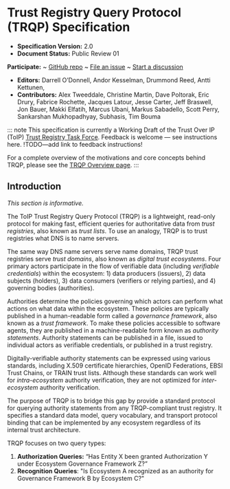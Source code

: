 **Trust Registry Query Protocol (TRQP) Specification**
==================

- **Specification Version:** 2.0
- **Document Status:** Public Review 01

**Participate:**
~ [GitHub repo](https://github.com/trustoverip/tswg-trust-registry-protocol/tree/main)
~ [File an issue](https://github.com/trustoverip/tswg-trust-registry-protocol/issues)
~ [Start a discussion](https://github.com/trustoverip/tswg-trust-registry-protocol/discussions)

- **Editors:** Darrell O’Donnell, Andor Kesselman, Drummond Reed, Antti Kettunen,  
- **Contributors:** Alex Tweeddale, Christine Martin, Dave Poltorak, Eric Drury, Fabrice Rochette, Jacques Latour, Jesse Carter, Jeff Braswell, Jon Bauer, Makki Elfatih, Marcus Ubani, Markus Sabadello, Scott Perry, Sankarshan Mukhopadhyay, Subhasis, Tim Bouma

::: note
This specification is currently a Working Draft of the Trust Over IP (ToIP) [Trust Registry Task Force](https://wiki.trustoverip.org/display/HOME/Trust+Registry+Task+Force). Feedback is welcome — see instructions here. !TODO—add link to feedback instructions!

For a complete overview of the motivations and core concepts behind TRQP, please see the [TRQP Overview page](https://lf-toip.atlassian.net/wiki/spaces/HOME/pages/22996548/ToIP+Trust+Registry+Query+Protocol+TRQP+Specification+Overview).
:::

## Introduction
_This section is informative._

The ToIP Trust Registry Query Protocol (TRQP) is a lightweight, read-only protocol for making fast, efficient queries for authoritative data from *trust registries*, also known as *trust lists*. To use an analogy, TRQP is to trust registries what DNS is to name servers.

The same way DNS name servers serve name domains, TRQP trust registries serve *trust domains*, also known as *digital trust ecosystems*. Four primary actors participate in the flow of verifiable data (including *verifiable credentials*) within the ecosystem: 1) data producers (issuers), 2) data subjects (holders), 3) data consumers (verifiers or relying parties), and 4) governing bodies (authorities). 

Authorities determine the policies governing which actors can perform what actions on what data within the ecosystem. These policies are typically published in a human-readable form called a *governance framework*, also known as a *trust framework*. To make these policies accessible to software agents, they are published in a machine-readable form known as *authority statements*. Authority statements can be published in a file, issued to individual actors as verifiable credentials, or published in a trust registry.

Digitally-verifiable authority statements can be expressed using various standards, including X.509 certificate hierarchies, OpenID Federations, EBSI Trust Chains, or TRAIN trust lists. Although these standards can work well for *intra-ecosystem* authority verification, they are not optimized for *inter-ecosystem* authority verification.

The purpose of TRQP is to bridge this gap by provide a standard protocol for querying authority statements from any TRQP-compliant trust registry. It specifies a standard data model, query vocabulary, and transport protocol binding that can be implemented by any ecosystem regardless of its internal trust architecture.

TRQP focuses on two query types:

1. **Authorization Queries:** “Has Entity X been granted Authorization Y under Ecosystem Governance Framework Z?”
2. **Recognition Queries**: "Is Ecosystem A recognized as an authority for Governance Framework B by Ecosystem C?"
